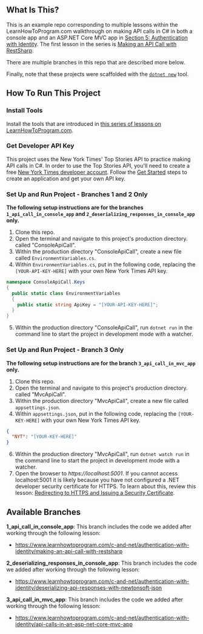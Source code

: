 ## What Is This?

This is an example repo corresponding to multiple lessons within the LearnHowToProgram.com walkthrough on making API calls in C# in both a console app and an ASP.NET Core MVC app in [Section 5: Authentication with Identity](https://www.learnhowtoprogram.com/c-and-net/authentication-with-identity). The first lesson in the series is [Making an API Call with RestSharp](https://www.learnhowtoprogram.com/c-and-net/authentication-with-identity/making-an-api-call-with-restsharp).

There are multiple branches in this repo that are described more below.

Finally, note that these projects were scaffolded with the [`dotnet new`](https://learn.microsoft.com/en-us/dotnet/core/tools/dotnet-new-sdk-templates) tool.

## How To Run This Project

### Install Tools

Install the tools that are introduced in [this series of lessons on LearnHowToProgram.com](https://www.learnhowtoprogram.com/c-and-net/getting-started-with-c).

### Get Developer API Key

This project uses the New York Times' Top Stories API to practice making API calls in C#. In order to use the Top Stories API, you'll need to create a free [New York Times developer account](https://developer.nytimes.com/). Follow the [Get Started](https://developer.nytimes.com/get-started) steps to create an application and get your own API key.

### Set Up and Run Project - Branches 1 and 2 Only

**The following setup instructions are for the branches `1_api_call_in_console_app` and `2_deserializing_responses_in_console_app` only.**

1. Clone this repo.
2. Open the terminal and navigate to this project's production directory. called "ConsoleApiCall".
3. Within the production directory "ConsoleApiCall", create a new file called `EnvironmentVariables.cs`.
4. Within `EnvironmentVariables.cs`, put in the following code, replacing the `[YOUR-API-KEY-HERE]` with your own New York Times API key. 

```csharp
namespace ConsoleApiCall.Keys
{
  public static class EnvironmentVariables
  {
    public static string ApiKey = "[YOUR-API-KEY-HERE]";
  }
}
```

5. Within the production directory "ConsoleApiCall", run `dotnet run` in the command line to start the project in development mode with a watcher.

### Set Up and Run Project - Branch 3 Only

**The following setup instructions are for the branch `3_api_call_in_mvc_app` only.**

1. Clone this repo.
2. Open the terminal and navigate to this project's production directory. called "MvcApiCall".
3. Within the production directory "MvcApiCall", create a new file called `appsettings.json`.
4. Within `appsettings.json`, put in the following code, replacing the `[YOUR-KEY-HERE]` with your own New York Times API key. 

```json
{
  "NYT": "[YOUR-KEY-HERE]"
}
```

6. Within the production directory "MvcApiCall", run `dotnet watch run` in the command line to start the project in development mode with a watcher.
4. Open the browser to _https://localhost:5001_. If you cannot access localhost:5001 it is likely because you have not configured a .NET developer security certificate for HTTPS. To learn about this, review this lesson: [Redirecting to HTTPS and Issuing a Security Certificate](https://www.learnhowtoprogram.com/lessons/redirecting-to-https-and-issuing-a-security-certificate).

## Available Branches

**1_api_call_in_console_app**: This branch includes the code we added after working through the following lesson:

- https://www.learnhowtoprogram.com/c-and-net/authentication-with-identity/making-an-api-call-with-restsharp

**2_deserializing_responses_in_console_app**: This branch includes the code we added after working through the following lesson:

- https://www.learnhowtoprogram.com/c-and-net/authentication-with-identity/deserializing-api-responses-with-newtonsoft-json

**3_api_call_in_mvc_app**: This branch includes the code we added after working through the following lesson:

- https://www.learnhowtoprogram.com/c-and-net/authentication-with-identity/api-calls-in-an-asp-net-core-mvc-app
